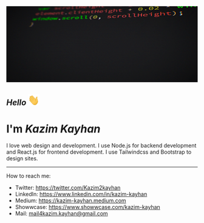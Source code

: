 <img src="coding.gif" width="100%" height="200px">

## _Hello_ <img src="wave.gif" width="30px">

# I'm **_Kazim Kayhan_**

I love web design and development. I use Node.js for backend development and React.js for frontend development. I use Tailwindcss and Bootstrap to design sites.

---

How to reach me:

- Twitter: https://twitter.com/Kazim2kayhan
- LinkedIn: https://www.linkedin.com/in/kazim-kayhan
- Medium: https://kazim-kayhan.medium.com
- Showwcase: https://www.showwcase.com/kazim-kayhan
- Mail: <a href="mailto:mail4kazim.kayhan@gmail.com">mail4kazim.kayhan@gmail.com</a>